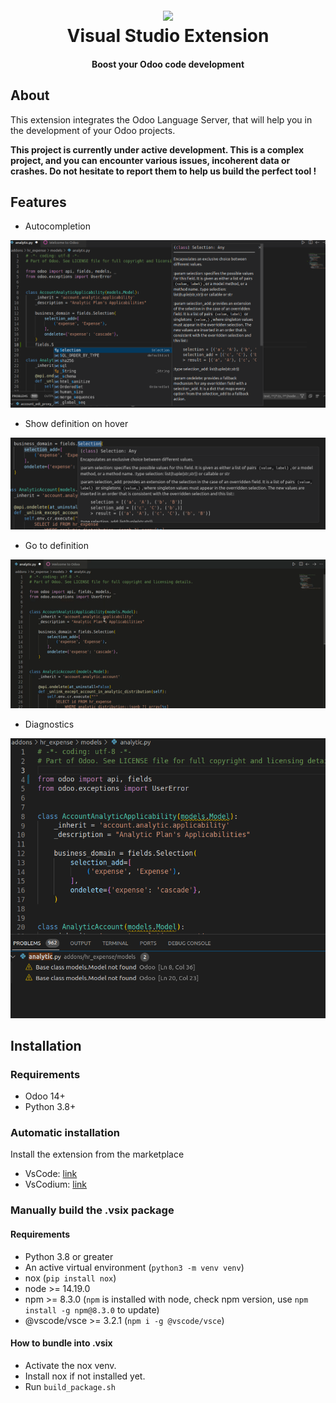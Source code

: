 <h1 align="center">
  <br>
  <a href="https://marketplace.visualstudio.com/items?itemName=Odoo.odoo">
  <img src="https://github.com/odoo/odoo-ls/blob/master/vscode/images/odoo_logo.png?raw=true"></a>
  <br>
  Visual Studio Extension
  <br>
</h1>

<h4 align="center">Boost your Odoo code development</h4>

## About

This extension integrates the Odoo Language Server, that will help you in the development of your Odoo projects.

**This project is currently under active development. This is a complex project, and you can encounter various issues, incoherent data or crashes. Do not hesitate to report them to help us build the perfect tool !**

## Features

- Autocompletion

![Autocompletion picture](https://raw.githubusercontent.com/odoo/odoo-ls/master/vscode/images/autocomplete.png "Autocompletion")

- Show definition on hover

![hover picture](https://raw.githubusercontent.com/odoo/odoo-ls/master/vscode/images/hover.png "Hover")

- Go to definition

![gotodefinition picture](https://raw.githubusercontent.com/odoo/odoo-ls/master/vscode/images/goto.gif "Go to definition")

- Diagnostics

![diagnostics picture](https://raw.githubusercontent.com/odoo/odoo-ls/master/vscode/images/diagnostics.png "Diagnostics")

## Installation

### Requirements

- Odoo 14+
- Python 3.8+

### Automatic installation

Install the extension from the marketplace
- VsCode: [link](https://marketplace.visualstudio.com/items?itemName=Odoo.odoo)
- VsCodium: [link](https://open-vsx.org/extension/Odoo/odoo)

### Manually build the .vsix package

#### Requirements

- Python 3.8 or greater
- An active virtual environment (`python3 -m venv venv`)
- nox (`pip install nox`)
- node >= 14.19.0
- npm >= 8.3.0 (`npm` is installed with node, check npm version, use `npm install -g npm@8.3.0` to update)
- @vscode/vsce >= 3.2.1 (`npm i -g @vscode/vsce`)

#### How to bundle into .vsix

- Activate the nox venv.
- Install nox if not installed yet.
- Run `build_package.sh
`